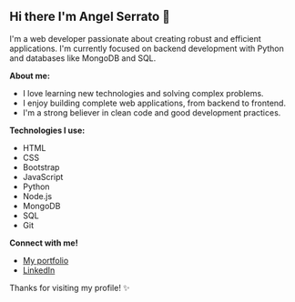 ## Hi there I'm Angel Serrato 👋

I'm a web developer passionate about creating robust and efficient applications. I'm currently focused on backend development with Python and databases like MongoDB and SQL.

**About me:**

* I love learning new technologies and solving complex problems.
* I enjoy building complete web applications, from backend to frontend.
* I'm a strong believer in clean code and good development practices.

**Technologies I use:**

* HTML
* CSS
* Bootstrap
* JavaScript
* Python
* Node.js
* MongoDB
* SQL
* Git

<!-- **My featured project:**

You can see an example of my work in this authentication project: [web-express-nodemailer-mongo](https://github.com/angel-serrato/web-express-nodemailer-mongo)

This project implements a complete sign-in and sign-up system with Node.js, Express, and MongoDB. -->

**Connect with me!**

* [My portfolio](https://serrato.dev/)
* [LinkedIn](https://www.linkedin.com/in/angel-serrato/)

Thanks for visiting my profile! ✨

<!--
**angel-serrato/angel-serrato** is a ✨ _special_ ✨ repository because its `README.md` (this file) appears on your GitHub profile.

Here are some ideas to get you started:

- 🔭 I’m currently working on ...
- 🌱 I’m currently learning ...
- 👯 I’m looking to collaborate on ...
- 🤔 I’m looking for help with ...
- 💬 Ask me about ...
- 📫 How to reach me: ...
- 😄 Pronouns: ...
- ⚡ Fun fact: ...
-->
